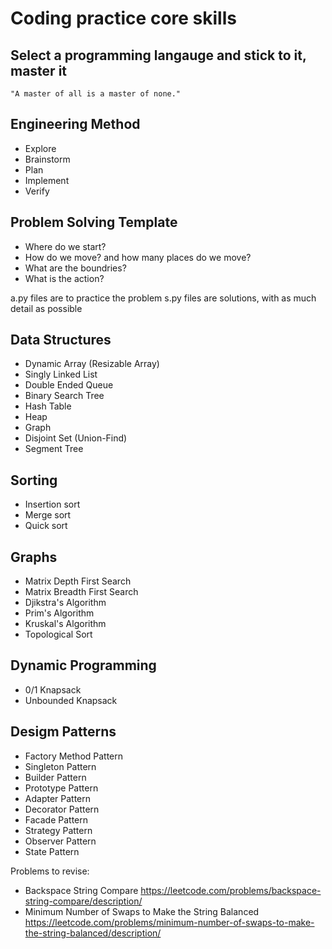 # Coding practice core skills

## Select a programming langauge and stick to it, master it
    "A master of all is a master of none."

## Engineering Method
- Explore
- Brainstorm
- Plan
- Implement
- Verify

## Problem Solving Template
- Where do we start?
- How do we move? and how many places do we move?
- What are the boundries?
- What is the action?

a.py files are to practice the problem
s.py files are solutions, with as much detail as possible


## Data Structures
- Dynamic Array (Resizable Array)
- Singly Linked List
- Double Ended Queue
- Binary Search Tree
- Hash Table
- Heap
- Graph
- Disjoint Set (Union-Find)
- Segment Tree

## Sorting
- Insertion sort
- Merge sort
- Quick sort

## Graphs
- Matrix Depth First Search
- Matrix Breadth First Search
- Djikstra's Algorithm
- Prim's Algorithm
- Kruskal's Algorithm
- Topological Sort

## Dynamic Programming
- 0/1 Knapsack
- Unbounded Knapsack

## Desigm Patterns
- Factory Method Pattern 
- Singleton Pattern
- Builder Pattern
- Prototype Pattern
- Adapter Pattern
- Decorator Pattern
- Facade Pattern
- Strategy Pattern
- Observer Pattern
- State Pattern


Problems to revise:
- Backspace String Compare
https://leetcode.com/problems/backspace-string-compare/description/
- Minimum Number of Swaps to Make the String Balanced
https://leetcode.com/problems/minimum-number-of-swaps-to-make-the-string-balanced/description/
